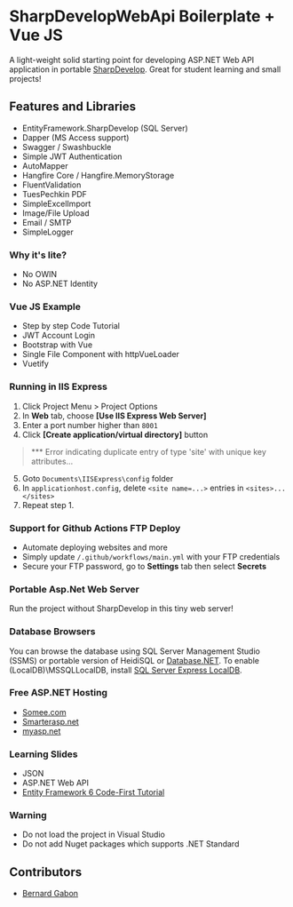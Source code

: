 
# SharpDevelopWebApi Boilerplate + Vue JS
A light-weight solid starting point for developing ASP.NET Web API application in portable [SharpDevelop](https://portable.info.pl/sharpdevelop-portable/). Great for student learning and small projects!

## Features and Libraries
 - EntityFramework.SharpDevelop (SQL Server)
 - Dapper (MS Access support)
 - Swagger / Swashbuckle
 - Simple JWT Authentication
 - AutoMapper 
 - Hangfire Core / Hangfire.MemoryStorage 
 - FluentValidation 
 - TuesPechkin PDF 
 - SimpleExcelImport
 - Image/File Upload
 - Email / SMTP 
 - SimpleLogger 

### Why it's lite?
 - No OWIN
 - No ASP.NET Identity

### Vue JS Example

 - Step by step Code Tutorial
 - JWT Account Login 
 - Bootstrap with Vue 
 - Single File Component with httpVueLoader
 - Vuetify

### Running in IIS Express
1. Click Project Menu > Project Options 
2. In **Web** tab, choose **[Use IIS Express Web Server]**
3. Enter a port number higher than `8001` 
4. Click **[Create application/virtual directory]** button 
> *** Error indicating duplicate entry of type 'site' with unique key attributes...
5. Goto `Documents\IISExpress\config` folder
6. In `applicationhost.config`, delete `<site name=...>` entries in `<sites>...</sites>` 
7. Repeat step 1.

### Support for Github Actions FTP Deploy
 - Automate deploying websites and more
 - Simply update `/.github/workflows/main.yml` with your FTP credentials 
 - Secure your FTP password, go to **Settings** tab then select **Secrets**

### Portable Asp.Net Web Server
Run the project without SharpDevelop in this tiny web server! 

### Database Browsers
You can browse the database using SQL Server Management Studio (SSMS) or portable version of HeidiSQL or [Database.NET](https://bit.ly/30tqqxU). To enable (LocalDB)\MSSQLLocalDB, install [SQL Server Express LocalDB](https://bit.ly/2Mlijj1).

### Free ASP.NET Hosting 

 - [Somee.com](https://somee.com/FreeAspNetHosting.aspx)
 - [Smarterasp.net](https://www.smarterasp.net/secured_signup?plantype=FREE)
 - [myasp.net](https://www.myasp.net/freeaspnethosting)

### Learning Slides

  - JSON 
  -  ASP.NET Web API 
 - [Entity Framework 6 Code-First Tutorial](https://bernardgabon.com/blog/entity-framework-tutorial/) 

### Warning

 - Do not load the project in Visual Studio
 - Do not add Nuget packages which supports .NET Standard

## Contributors

 - [Bernard Gabon](https://bernardgabon.com)
